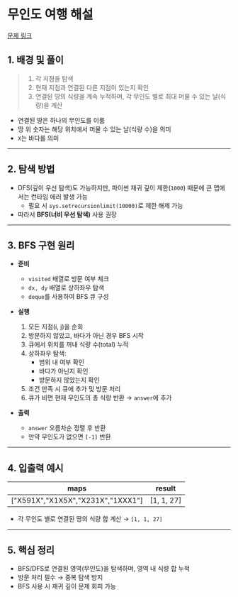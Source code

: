 # 무인도 여행 해설

[문제 링크](https://school.programmers.co.kr/learn/courses/30/lessons/154540)

## 1. 배경 및 풀이

> 1. 각 지점을 탐색  
> 2. 현재 지점과 연결된 다른 지점이 있는지 확인  
> 3. 연결된 땅의 식량을 계속 누적하며, 각 무인도 별로 최대 머물 수 있는 날(식량)을 계산

- 연결된 땅은 하나의 무인도를 이룸  
- 땅 위 숫자는 해당 위치에서 머물 수 있는 날(식량 수)을 의미  
- `X`는 바다를 의미

---

## 2. 탐색 방법

- DFS(깊이 우선 탐색)도 가능하지만, 파이썬 재귀 깊이 제한(`1000`) 때문에 큰 맵에서는 런타임 에러 발생 가능  
    - 필요 시 `sys.setrecursionlimit(10000)`로 제한 해제 가능  
- 따라서 **BFS(너비 우선 탐색)** 사용 권장  

---

## 3. BFS 구현 원리

- **준비**
    - `visited` 배열로 방문 여부 체크  
    - `dx, dy` 배열로 상하좌우 탐색  
    - `deque`를 사용하여 BFS 큐 구성

- **실행**
    1. 모든 지점(i, j)을 순회  
    2. 방문하지 않았고, 바다가 아닌 경우 BFS 시작  
    3. 큐에서 위치를 꺼내 식량 수(total) 누적  
    4. 상하좌우 탐색:
        - 범위 내 여부 확인
        - 바다가 아닌지 확인
        - 방문하지 않았는지 확인
    5. 조건 만족 시 큐에 추가 및 방문 처리
    6. 큐가 비면 현재 무인도의 총 식량 반환 → `answer`에 추가

- **출력**
    - `answer` 오름차순 정렬 후 반환  
    - 만약 무인도가 없으면 `[-1]` 반환

---

## 4. 입출력 예시

| maps | result |
|------|--------|
| ["X591X","X1X5X","X231X","1XXX1"] | [1, 1, 27] |

- 각 무인도 별로 연결된 땅의 식량 합 계산 → `[1, 1, 27]`  

---

## 5. 핵심 정리

- BFS/DFS로 연결된 영역(무인도)을 탐색하며, 영역 내 식량 합 누적  
- 방문 처리 필수 → 중복 탐색 방지  
- BFS 사용 시 재귀 깊이 문제 회피 가능